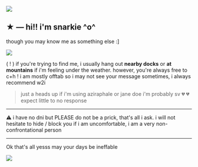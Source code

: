 ![](https://file.garden/ZrXjicrYfQXsO6nN/Untitled290_20241216212626.png)
## ★  —  hi!! i'm snarkie ^o^
though you may know me as something else :]

![](https://file.garden/ZrXjicrYfQXsO6nN/Untitled289_20241216213023.png)

( ! ) if you're trying to find me, i usually hang out **nearby docks** or **at mountains** if i'm feeling under the weather. however, you're always free to c+h ! i am mostly offtab so i may not see your message sometimes, i always recommend w2i
> just a heads up if i'm using aziraphale or jane doe i'm probably sv 💔 💔 expect little to no response
***
⚠️ i have no dni but PLEASE do not be a prick, that's all i ask. i will not hesitate to hide / block you if i am uncomfortable, i am a very non-confrontational person
***
Ok that's all yesss may your days be ineffable 

![](https://file.garden/ZrXjicrYfQXsO6nN/Untitled128_20241216214146.png)
